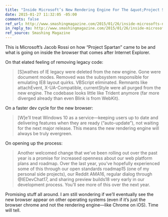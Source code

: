 ```yaml
---
title: "Inside Microsoft’s New Rendering Engine For The &quot;Project Spartan&quot;"
date: 2015-01-27 11:32:05 -05:00
comments: false
ref_url: http://www.smashingmagazine.com/2015/01/26/inside-microsofts-new-rendering-engine-project-spartan/
in_reply_to: http://www.smashingmagazine.com/2015/01/26/inside-microsofts-new-rendering-engine-project-spartan/
ref_source: Smashing Magazine
---
```


This is Microsoft’s Jacob Rossi on how “Project Spartan” came to be and what is going on inside the browser that comes after Internet Explorer.

On that elated feeling of removing legacy code:

> [S]wathes of IE legacy were deleted from the new engine. Gone were document modes. Removed was the subsystem responsible for emulating IE8 layout quirks. VBScript eliminated. Remnants like attachEvent, X-UA-Compatible, currentStyle were all purged from the new engine. The codebase looks little like Trident anymore (far more diverged already than even Blink is from WebKit).

On a faster dev cycle for the new browser:

> [W]e’ll treat Windows 10 as a service—keeping users up to date and delivering features when they are ready (“auto-update”), not waiting for the next major release. This means the new rendering engine will always be truly evergreen.

On opening up the process: 

> Another welcomed change that we’ve been rolling out over the past year is a promise for increased openness about our web platform plans and roadmap. Over the last year, you’ve hopefully experienced some of this through our open standards roadmap15 (one of my personal side projects), our Reddit AMA16, regular dialog through @IEDevChat17, and sharing preview builds18 very early in our development process. You’ll see more of this over the next year.

Promising stuff all around. I am still wondering if we’ll eventually see the new browser appear on other operating systems (even if it’s  just the browser chrome and not the rendering engine—like Chrome on iOS). Time will tell.